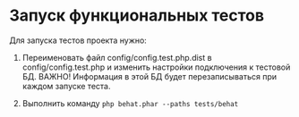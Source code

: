 Запуск функциональных тестов
============================

Для запуска тестов проекта нужно:
1. Переименовать файл config/config.test.php.dist в config/config.test.php и
    изменить настройки подключения к тестовой БД.
    ВАЖНО! Информация в этой БД будет перезаписываться при каждом запуске теста.

2. Выполнить команду ```php behat.phar --paths tests/behat```